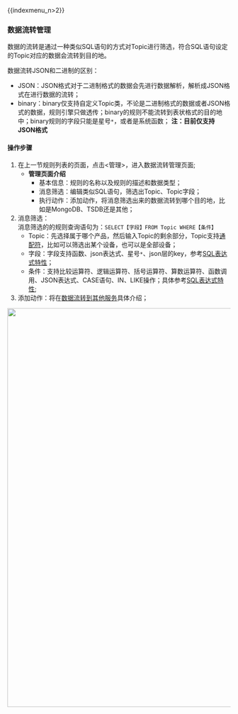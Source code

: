 {{indexmenu_n>2}}
### 数据流转管理
数据的流转是通过一种类似SQL语句的方式对Topic进行筛选，符合SQL语句设定的Topic对应的数据会流转到目的地。

数据流转JSON和二进制的区别：  
- JSON：JSON格式对于二进制格式的数据会先进行数据解析，解析成JSON格式在进行数据的流转；
- binary：binary仅支持自定义Topic类，不论是二进制格式的数据或者JSON格式的数据，规则引擎只做透传；binary的规则不能流转到表状格式的目的地中；binary规则的字段只能是星号`*`，或者是系统函数；
**注：目前仅支持JSON格式**

#### 操作步骤
1. 在上一节规则列表的页面，点击<管理>，进入数据流转管理页面;
   - **管理页面介绍**
     - 基本信息：规则的名称以及规则的描述和数据类型；
     - 消息筛选：编辑类似SQL语句，筛选出Topic、Topic字段；
     - 执行动作：添加动作，将消息筛选出来的数据流转到哪个目的地，比如是MongoDB、TSDB还是其他；
2. 消息筛选：  
   消息筛选的的规则查询语句为：`SELECT【字段】FROM Topic WHERE【条件】`  
   - Topic：先选择属于哪个产品，然后输入Topic的剩余部分，Topic支持[通配符]()，比如可以筛选出某个设备，也可以是全部设备；
   - 字段：字段支持函数、json表达式、星号`*`、json层的key，参考[SQL表达式特性]()；
   - 条件：支持比较运算符、逻辑运算符、括号运算符、算数运算符、函数调用、JSON表达式、CASE语句、IN、LIKE操作；具体参考[SQL表达式特性]();
3. 添加动作：将在[数据流转到其他服务]()具体介绍；

<img src="https://ushare.ucloudadmin.com/download/attachments/14746235/%E8%A7%84%E5%88%99%E8%AF%A6%E6%83%85.png?version=1&modificationDate=1557288460161&api=v2" width="900" />


